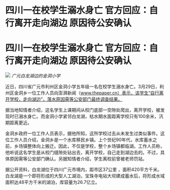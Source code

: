 # 四川一在校学生溺水身亡 官方回应：自行离开走向湖边 原因待公安确认

# 四川一在校学生溺水身亡 官方回应：自行离开走向湖边 原因待公安确认

![](https://inews.gtimg.com/om_bt/OtCtBjhmMTkGckweJxAqtOeZ7tIL5lDRVsVHDaRGtMuLQAA/1000)
_广元白龙湖边的金洞小学_

近日，四川省广元市利州区金洞小学五年级一名在校学生溺水身亡。3月29日，利州区金洞乡一位工作人员向澎湃新闻（www.thepaper.cn）表示，该学生“自行离开学校，走向湖边”，落水原因需等公安部门最终调查结果。

据当地知情者介绍，这名学生上课期间从校门底部一空隙处爬出，离开学校，被发现时已溺水身亡。而金洞小学紧邻白龙湖，枯水期水面距离学校只有100余米，汛期距离更近。

金洞乡政府一位工作人员表示，据他所知，这所学校过去从未发生过类似事件。这位工作人员介绍，金洞乡是一个水库移民乡镇。上个世纪90年代，水库蓄水之前，乡场镇整体向上搬迁。因此，不仅是学校，整个乡场镇都临湖。工作人员称，他听说这名学生是从校门缝隙处钻出去，离开学校，自己走到湖边去的。不过，具体原因需等公安部门确认。另据知情者介绍，学生离校前曾被老师罚站。

据公开资料，白龙湖位于四川广元市境内，距市区37公里 ，面积420平方千米。
白龙湖是一个即将形成的大型人工湖泊，宝珠寺电站大坝建成蓄水后，将形成水域面积达48平方千米的湖泊，库容量为26.7亿立。

